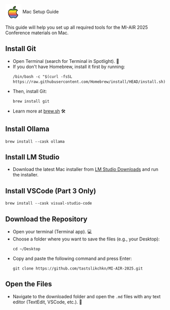 <img src="../images/apple.png" alt="Apple" width="50" style="vertical-align:middle;"/></a> Mac Setup Guide

This guide will help you set up all required tools for the MI-AIR 2025 Conference materials on Mac.

## Install Git
- Open Terminal (search for Terminal in Spotlight). 💬
- If you don't have Homebrew, install it first by running:
  ```
  /bin/bash -c "$(curl -fsSL https://raw.githubusercontent.com/Homebrew/install/HEAD/install.sh)"
  ```
- Then, install Git:
  ```
  brew install git
  ```
- Learn more at [brew.sh](https://brew.sh/) 🛠️

## Install Ollama
  ```
  brew install --cask ollama
  ```

## Install LM Studio
- Download the latest Mac installer from [LM Studio Downloads](https://lmstudio.ai/download) and run the installer.

## Install VSCode (Part 3 Only)
  ```
  brew install --cask visual-studio-code
  ```

## Download the Repository
- Open your terminal (Terminal app). 💻
- Choose a folder where you want to save the files (e.g., your Desktop):
  ```
  cd ~/Desktop
  ```
- Copy and paste the following command and press Enter:
  ```
  git clone https://github.com/tastslikchkn/MI-AIR-2025.git
  ```

## Open the Files
- Navigate to the downloaded folder and open the `.md` files with any text editor (TextEdit, VSCode, etc.). 📝
